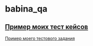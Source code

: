 # babina_qa

[Пример моих тест кейсов](https://docs.google.com/spreadsheets/d/1ptvVfDgIsutkyo8mTHL9g0grzl37NpWWafuvoKr_V1E/edit?usp=sharing)
---

[Пример моего тестового задания](https://docs.google.com/spreadsheets/d/1wQ7MWwxEJFZYTfjLEDNpqnTV0gSZV6yeiq-7YfIKyIg/edit?usp=sharing)
